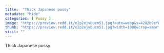 ```yaml
---
title:  "Thick Japanese pussy"
metadate: "hide"
categories: [ Pussy ]
image: "https://preview.redd.it/o2p2ejvbucm51.jpg?auto=webp&s=4282b9cf813c7525d39b93a561ef7dae6d265fc9"
thumb: "https://preview.redd.it/o2p2ejvbucm51.jpg?width=1080&crop=smart&auto=webp&s=53331d9bdf718480871e7138bf72942e9b0f18b1"
visit: ""
---
```

Thick Japanese pussy
